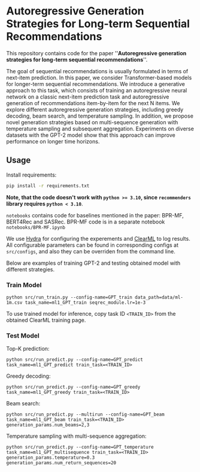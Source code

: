 # Autoregressive Generation Strategies for Long-term Sequential Recommendations

This repository contains code for the paper ''**Autoregressive generation strategies for long-term sequential recommendations**''.

The goal of sequential recommendations is usually formulated in terms of next-item prediction. In this paper, we consider Transformer-based models for longer-term sequential recommendations. We introduce a generative approach to this task, which consists of training an autoregressive neural network on a classic next-item prediction task and autoregressive generation of recommendations item-by-item for the next N items. We explore different autoregressive generation strategies, including greedy decoding, beam search, and temperature sampling. In addition, we propose novel generation strategies based on multi-sequence generation with temperature sampling and subsequent aggregation. Experiments on diverse datasets with the GPT-2 model show that this approach can improve performance on longer time horizons.

## Usage

Install requirements:
```sh
pip install -r requirements.txt
```
**Note, that the code doesn't work with `python >= 3.10`, since `recommenders` library requires `python < 3.10`**.

`notebooks` contains code for baselines mentioned in the paper: BPR-MF, BERT4Rec and SASRec.
BPR-MF code is in a separate notebook `notebooks/BPR-MF.ipynb`

We use [Hydra](https://hydra.cc/) for configuring the experements and [ClearML](`https://clear.ml/docs/latest/docs`) to log results.
All configurable parameters can be found in corresponding configs at `src/configs`, and also they can be overriden from the command line.

Below are examples of training GPT-2 and testing obtained model with different strategies.

### Train Model

```
python src/run_train.py --config-name=GPT_train data_path=data/ml-1m.csv task_name=ml1_GPT_train seqrec_module.lr=1e-3
```
To use trained model for inference, copy task ID `<TRAIN_ID>` from the obtained ClearML training page.

### Test Model

Top-K prediction:
```
python src/run_predict.py --config-name=GPT_predict task_name=ml1_GPT_predict train_task=<TRAIN_ID>
```
Greedy decoding:

```
python src/run_predict.py --config-name=GPT_greedy task_name=ml1_GPT_greedy train_task=<TRAIN_ID>
```

Beam search:

```
python src/run_predict.py --multirun --config-name=GPT_beam task_name=ml1_GPT_beam train_task=<TRAIN_ID> generation_params.num_beams=2,3
```

Temperature sampling with multi-sequence aggregation:

```
python src/run_predict.py --config-name=GPT_temperature task_name=ml1_GPT_multisequence train_task=<TRAIN_ID> generation_params.temperature=0.3 generation_params.num_return_sequences=20
```
